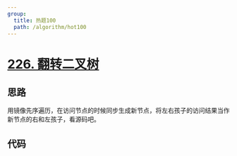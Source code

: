 ```yaml
---
group:
  title: 热题100
  path: /algorithm/hot100
---
```


# [226. 翻转二叉树](https://leetcode.cn/problems/invert-binary-tree/)

## 思路

用镜像先序遍历，在访问节点的时候同步生成新节点，将左右孩子的访问结果当作新节点的右和左孩子，看源码吧。

## 代码

<code src='./index.tsx'></code>
